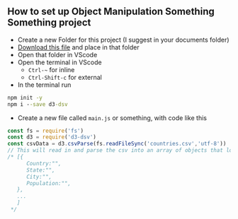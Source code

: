 ## How to set up Object Manipulation Something Something project 

- Create a new Folder for this project (I suggest in your documents folder)
- [Download this file](https://raw.githubusercontent.com/byuitechops/for-the-strength-of-developers/master/Resources/countries.csv) and  place in that folder
- Open that folder in VScode
- Open the terminal in VScode 
  - `Ctrl-~` for inline
  - `Ctrl-Shift-c` for external
- In the terminal run
``` cmd
npm init -y
npm i --save d3-dsv
```
- Create a new file called `main.js` or something, with code like this
``` js
const fs = require('fs')
const d3 = require('d3-dsv')
const csvData = d3.csvParse(fs.readFileSync('countries.csv','utf-8'))
// This will read in and parse the csv into an array of objects that looks like
/* [{ 
      Country:"",
      State:"",
      City:"",
      Population:"",
   },
   ...
   ]
 */
```
